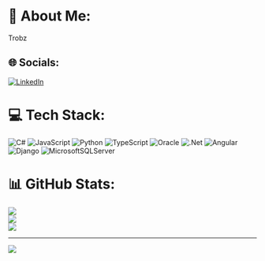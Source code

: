 # 💫 About Me:
Trobz<br>


## 🌐 Socials:
[![LinkedIn](https://img.shields.io/badge/LinkedIn-%230077B5.svg?logo=linkedin&logoColor=white)](https://linkedin.com/in/https://www.linkedin.com/in/xavie-do14/) 

# 💻 Tech Stack:
![C#](https://img.shields.io/badge/c%23-%23239120.svg?style=for-the-badge&logo=csharp&logoColor=white) ![JavaScript](https://img.shields.io/badge/javascript-%23323330.svg?style=for-the-badge&logo=javascript&logoColor=%23F7DF1E) ![Python](https://img.shields.io/badge/python-3670A0?style=for-the-badge&logo=python&logoColor=ffdd54) ![TypeScript](https://img.shields.io/badge/typescript-%23007ACC.svg?style=for-the-badge&logo=typescript&logoColor=white) ![Oracle](https://img.shields.io/badge/Oracle-F80000?style=for-the-badge&logo=oracle&logoColor=white) ![.Net](https://img.shields.io/badge/.NET-5C2D91?style=for-the-badge&logo=.net&logoColor=white) ![Angular](https://img.shields.io/badge/angular-%23DD0031.svg?style=for-the-badge&logo=angular&logoColor=white) ![Django](https://img.shields.io/badge/django-%23092E20.svg?style=for-the-badge&logo=django&logoColor=white) ![MicrosoftSQLServer](https://img.shields.io/badge/Microsoft%20SQL%20Server-CC2927?style=for-the-badge&logo=microsoft%20sql%20server&logoColor=white)
# 📊 GitHub Stats:
![](https://github-readme-stats.vercel.app/api?username=xaviedoanhduy&theme=vue&hide_border=false&include_all_commits=true&count_private=true)<br/>
![](https://github-readme-streak-stats.herokuapp.com/?user=xaviedoanhduy&theme=vue&hide_border=false)<br/>
![](https://github-readme-stats.vercel.app/api/top-langs/?username=xaviedoanhduy&theme=vue&hide_border=false&include_all_commits=true&count_private=true&layout=compact)

---
[![](https://visitcount.itsvg.in/api?id=xaviedoanhduy&icon=0&color=0)](https://visitcount.itsvg.in)

<!-- Proudly created with GPRM ( https://gprm.itsvg.in ) -->
